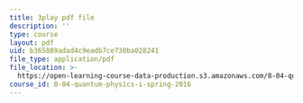 ```yaml
---
title: 3play pdf file
description: ''
type: course
layout: pdf
uid: b365889adad4c9eadb7ce730ba028241
file_type: application/pdf
file_location: >-
  https://open-learning-course-data-production.s3.amazonaws.com/8-04-quantum-physics-i-spring-2016/b365889adad4c9eadb7ce730ba028241_3VXLIF2DpHI.pdf
course_id: 8-04-quantum-physics-i-spring-2016
---
```

